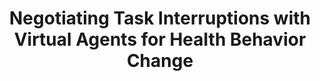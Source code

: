 ---
name: "Negotiating Task Interruptions With Virtual Agents"
title: "Negotiating Task Interruptions with Virtual Agents for Health Behavior Change"
project: "Just-in-Time Information for Exercise Adoption"
event: "Autonomous Agents and Multi-Agent Systems (AAMAS) '08."
authors:
- name: "Bickmore, T."
- name: "Mauer, D."
- name: "Crespo, F."
- name: "Brown, T."
year: 2008
resources:
- name: "aamas08"
  src: "aamas08.pdf"
external_url: null
draft: false 
headless: true
---